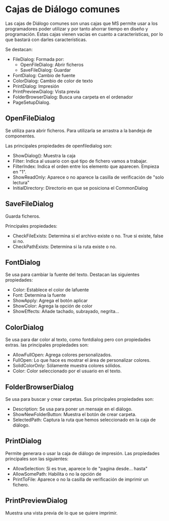 Cajas de Diálogo comunes
========================

Las cajas de Diálogo comunes son unas cajas que MS permite usar a los 
programadores poder utilizar y por tanto ahorrar tiempo en diseño y programación.
Estas cajas vienen vacías en cuanto a características, por lo que bastará con 
darles características.

Se destacan:
* FileDialog: Formada por:
	* OpenFileDialog: Abrir ficheros
	* SaveFileDialog: Guardar
* FontDialog: Cambio de fuente
* ColorDialog: Cambio de color de texto
* PrintDialog: Impresión
* PrintPreviewDialog: Vista previa
* FolderBrowserDialog: Busca una carpeta en el ordenador
* PageSetupDialog.

## OpenFileDialog
Se utiliza para abrir ficheros. Para utilizarla se arrastra a la bandeja de
componentes.

Las principales propiedades de openfiledialog son:
* ShowDialog(): 
Muestra la caja
* Filter:
Indica al usuario con qué tipo de fichero vamos a trabajar.
* FilterIndex: 
Indica el orden entre los elemento que aparecen. Empieza en "1".
* ShowReadOnly:
Aparece o no aparece la casilla de verificación de "solo lectura"
* InitialDirectory:
Directorio en que se posiciona el CommonDialog


## SaveFileDialog
Guarda ficheros.

Principales propiedades:
* CheckFileExists: 
Determina si el archivo existe o no. True si existe, false si no.
* CheckPathExists:
Determina si la ruta existe o no.


## FontDialog
Se usa para cambiar la fuente del texto. Destacan las siguientes propiedades:

* Color: Establece el color de lafuente
* Font: Determina la fuente
* ShowApply: Agrega el botón aplicar
* ShowColor: Agrega la opción de color
* ShowEffects: Añade tachado, subrayado, negrita...


## ColorDialog
Se usa para dar color al texto, como fontdialog pero con propiedades extras. las
principales propiedades son:

* AllowFullOpen: Agrega colores personalizados.
* FullOpen: Lo que hace es mostrar el área de personalizar colores.
* SolidColorOnly: Sólamente muestra colores sólidos.
* Color: Color seleccionado por el usuario en el texto.


## FolderBrowserDialog
Se usa para buscar y crear carpetas. Sus principales propiedades son:

* Description: Se usa para poner un mensaje en el diálogo.
* ShowNewFolderButton: Muestra el botón de crear carpeta.
* SelectedPath: Captura la ruta que hemos seleccionado en la caja de diálogo.


## PrintDialog
Permite generara o usar la caja de diálogo de impresión. Las propiedades principales
son las siguientes:

* AllowSelection: Si es true, aparece lo de "pagina desde... hasta"
* AllowSomePath: Habilita o no la opción de
* PrintToFile: Aparece o no la casilla de verificación de imprimir un fichero.


## PrintPreviewDialog
Muestra una vista previa de lo que se quiere imprimir.
